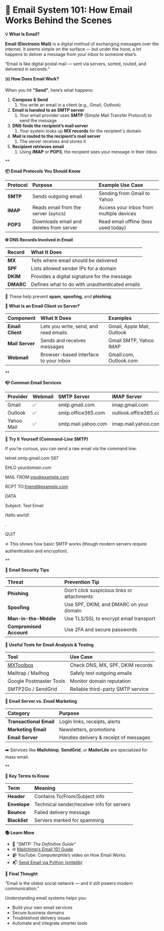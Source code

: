 # **📧 Email System 101: How Email Works Behind the Scenes**

**💡 What Is Email?**

**Email (Electronic Mail)** is a digital method of exchanging messages over the internet. It seems simple on the surface — but under the hood, a lot happens to deliver a message from your inbox to someone else’s.

“Email is like digital postal mail — sent via servers, sorted, routed, and delivered in seconds.”

**✉️ How Does Email Work?**

When you hit **"Send"**, here’s what happens:

1. **Compose & Send**
   1. You write an email in a client (e.g., Gmail, Outlook)
1. **Email is handed to an SMTP server**
   1. Your email provider uses **SMTP** (Simple Mail Transfer Protocol) to send the message
1. **DNS finds the recipient’s mail server**
   1. Your system looks up **MX records** for the recipient's domain
1. **Mail is routed to the recipient’s mail server**
   1. The server receives and stores it
1. **Recipient retrieves email**
   1. Using **IMAP** or **POP3**, the recipient sees your message in their inbox

**

**📦 Email Protocols You Should Know**

|**Protocol**|**Purpose**|**Example Use Case**|
| :- | :- | :- |
|**SMTP**|Sends outgoing email|Sending from Gmail to Yahoo|
|**IMAP**|Reads email from the server (syncs)|Access your inbox from multiple devices|
|**POP3**|Downloads email and deletes from server|Read email offline (less used today)|

**🌐 DNS Records Involved in Email**

|**Record**|**What It Does**|
| :- | :- |
|**MX**|Tells where email should be delivered|
|**SPF**|Lists allowed sender IPs for a domain|
|**DKIM**|Provides a digital signature for the message|
|**DMARC**|Defines what to do with unauthenticated emails|

🔐 These help prevent **spam**, **spoofing**, and **phishing**.

**🧠 What Is an Email Client vs Server?**

|**Component**|**What It Does**|**Examples**|
| :- | :- | :- |
|**Email Client**|Lets you write, send, and read emails|Gmail, Apple Mail, Outlook|
|**Mail Server**|Sends and receives messages|Gmail SMTP, Yahoo IMAP|
|**Webmail**|Browser-based interface to your inbox|Gmail.com, Outlook.com|

**

**📪 Common Email Services**

|**Provider**|**Webmail**|**SMTP Server**|**IMAP Server**|
| :- | :- | :- | :- |
|Gmail|✅|smtp.gmail.com|imap.gmail.com|
|Outlook|✅|smtp.office365.com|outlook.office365.com|
|Yahoo Mail|✅|smtp.mail.yahoo.com|imap.mail.yahoo.com|

**🧪 Try It Yourself (Command-Line SMTP)**

If you’re curious, you can send a raw email via the command line:

telnet smtp.gmail.com 587

EHLO yourdomain.com

MAIL FROM:<you@example.com>

RCPT TO:<friend@example.com>

DATA

Subject: Test Email

Hello world!

.

QUIT

✳️ This shows how basic SMTP works (though modern servers require authentication and encryption).

**

**🔐 Email Security Tips**

|**Threat**|**Prevention Tip**|
| :- | :- |
|**Phishing**|Don’t click suspicious links or attachments|
|**Spoofing**|Use SPF, DKIM, and DMARC on your domain|
|**Man-in-the-Middle**|Use TLS/SSL to encrypt email transport|
|**Compromised Account**|Use 2FA and secure passwords|

**🧰 Useful Tools for Email Analysis & Testing**

|**Tool**|**Use Case**|
| :- | :- |
|[MXToolbox](https://mxtoolbox.com/)|Check DNS, MX, SPF, DKIM records|
|Mailtrap / Mailhog|Safely test outgoing emails|
|Google Postmaster Tools|Monitor domain reputation|
|SMTP2Go / SendGrid|Reliable third-party SMTP service|

**💬 Email Server vs. Email Marketing**

|**Category**|**Purpose**|
| :- | :- |
|**Transactional Email**|Login links, receipts, alerts|
|**Marketing Email**|Newsletters, promotions|
|**Email Server**|Handles delivery & receipt of messages|

➡️ Services like **Mailchimp**, **SendGrid**, or **MailerLite** are specialized for mass email.

**

**🧠 Key Terms to Know**

|**Term**|**Meaning**|
| :- | :- |
|**Header**|Contains To/From/Subject info|
|**Envelope**|Technical sender/receiver info for servers|
|**Bounce**|Failed delivery message|
|**Blacklist**|Servers marked for spamming|

**📚 Learn More**

- 📘 *“SMTP: The Definitive Guide”*
- 🌐 [Mailchimp’s Email 101 Guide](https://mailchimp.com/email-marketing/)
- 📹 YouTube: Computerphile’s video on How Email Works
- 📬 [Send Email via Python (smtplib)](https://realpython.com/python-send-email/)

**🧠 Final Thought**

“Email is the oldest social network — and it still powers modern communication.”

Understanding email systems helps you:

- Build your own email services
- Secure business domains
- Troubleshoot delivery issues
- Automate and integrate smarter tools



